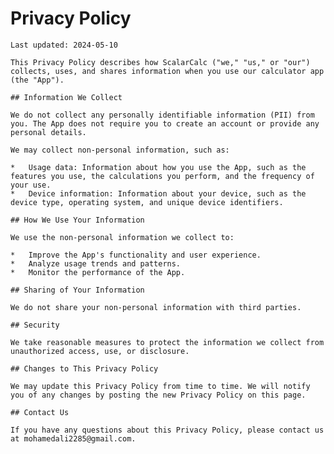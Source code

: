 # Privacy Policy

    Last updated: 2024-05-10

    This Privacy Policy describes how ScalarCalc ("we," "us," or "our") collects, uses, and shares information when you use our calculator app (the "App").

    ## Information We Collect

    We do not collect any personally identifiable information (PII) from you. The App does not require you to create an account or provide any personal details.

    We may collect non-personal information, such as:

    *   Usage data: Information about how you use the App, such as the features you use, the calculations you perform, and the frequency of your use.
    *   Device information: Information about your device, such as the device type, operating system, and unique device identifiers.

    ## How We Use Your Information

    We use the non-personal information we collect to:

    *   Improve the App's functionality and user experience.
    *   Analyze usage trends and patterns.
    *   Monitor the performance of the App.

    ## Sharing of Your Information

    We do not share your non-personal information with third parties.

    ## Security

    We take reasonable measures to protect the information we collect from unauthorized access, use, or disclosure.

    ## Changes to This Privacy Policy

    We may update this Privacy Policy from time to time. We will notify you of any changes by posting the new Privacy Policy on this page.

    ## Contact Us

    If you have any questions about this Privacy Policy, please contact us at mohamedali2285@gmail.com.
